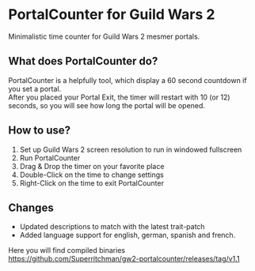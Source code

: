 # PortalCounter for Guild Wars 2
Minimalistic time counter for Guild Wars 2 mesmer portals.<br>

## What does PortalCounter do?
PortalCounter is a helpfully tool, which display a 60 second countdown if you set a portal.<br>
After you placed your Portal Exit, the timer will restart with 10 (or 12) seconds, so you will see how long the portal will be opened.

## How to use?
<ol>
<li>Set up Guild Wars 2 screen resolution to run in windowed fullscreen
<li>Run PortalCounter
<li>Drag & Drop the timer on your favorite place
<li>Double-Click on the time to change settings
<li>Right-Click on the time to exit PortalCounter
</ol>

## Changes
<ul>
<li>Updated descriptions to match with the latest trait-patch</li>
<li>Added language support for english, german, spanish and french.
</ul>

Here you will find compiled binaries<br>
https://github.com/Superritchman/gw2-portalcounter/releases/tag/v1.1
